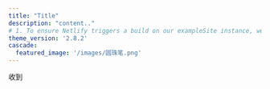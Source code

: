 ```yaml
---
title: "Title"
description: "content.."
# 1. To ensure Netlify triggers a build on our exampleSite instance, we need to change a file in the exampleSite directory.
theme_version: '2.8.2'
cascade:
  featured_image: '/images/圆珠笔.png'
---
```

收到
